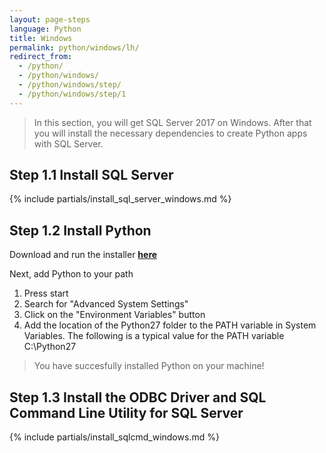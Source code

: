 ```yaml
---
layout: page-steps
language: Python
title: Windows
permalink: python/windows/lh/
redirect_from:
  - /python/
  - /python/windows/
  - /python/windows/step/
  - /python/windows/step/1
---
```


> In this section, you will get SQL Server 2017 on Windows. After that you will install the necessary dependencies to create Python apps with SQL Server. 

## Step 1.1 Install SQL Server

{% include partials/install_sql_server_windows.md %}

## Step 1.2 Install Python

Download and run the installer [**here**](https://www.python.org/downloads/)

Next, add Python to your path

1. Press start 
2. Search for "Advanced System Settings" 
3. Click on the "Environment Variables" button 
4. Add the location of the Python27 folder to the PATH variable in System Variables. The following is a typical value for the PATH variable C:\Python27

> You have succesfully installed Python on your machine!

## Step 1.3 Install the ODBC Driver and SQL Command Line Utility for SQL Server

{% include partials/install_sqlcmd_windows.md %}
